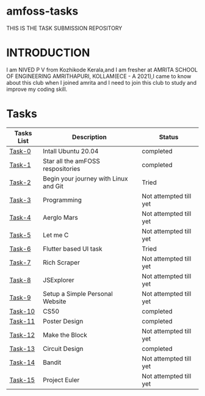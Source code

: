 # amfoss-tasks
THIS IS THE TASK SUBMISSION REPOSITORY
# INTRODUCTION
I am NIVED P V from Kozhikode Kerala,and I am fresher at AMRITA SCHOOL OF ENGINEERING AMRITHAPURI, KOLLAM(ECE - A 2021),I came to know about this club when I joined amrita and I need to join this club to study and improve my coding skill.
# Tasks
**Tasks List**|**Description**|**Status**
--------------|---------------|--------------
[Task-0](https://github.com/nivedpv21040/amfoss-tasks/tree/main/task%20-0)|Intall Ubuntu 20.04|completed
[Task-1](https://github.com/nivedpv21040/amfoss-tasks/tree/main/task-1)|Star all the amFOSS respositories|completed
[Task-2](https://github.com/nivedpv21040/amfoss-tasks/tree/main/task-2)|Begin your journey with Linux and Git|Tried
[Task-3](https://github.com/nivedpv21040/amfoss-tasks/tree/main/task-3)|Programming|Not attempted till yet
[Task-4](https://github.com/nivedpv21040/amfoss-tasks/tree/main/task-4)|Aerglo Mars|Not attempted till yet
[Task-5](https://github.com/nivedpv21040/amfoss-tasks/tree/main/task-5)|Let me C|Not attempted till yet
[Task-6](https://github.com/nivedpv21040/amfoss-tasks/tree/main/task-6)|Flutter based UI task|Tried
[Task-7](https://github.com/nivedpv21040/amfoss-tasks/tree/main/task-7)|Rich Scraper|Not attempted till yet
[Task-8](https://github.com/nivedpv21040/amfoss-tasks/tree/main/task-8)|JSExplorer|Not attempted till yet
[Task-9]()|Setup a Simple Personal Website|Not attempted till yet
[Task-10]()|CS50|completed
[Task-11]()|Poster Design|completed
[Task-12]()|Make the Block|Not attempted till yet
[Task-13]()|Circuit Design|completed
[Task-14]()|Bandit|Not attempted till yet
[Task-15]()|Project Euler|Not attempted till yet
